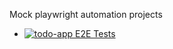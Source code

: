 Mock playwright automation projects
* [![todo-app E2E Tests](https://github.com/vraicu/playwright-sandbox/actions/workflows/playwright.yml/badge.svg)](https://github.com/vraicu/playwright-sandbox/actions/workflows/playwright.yml)
